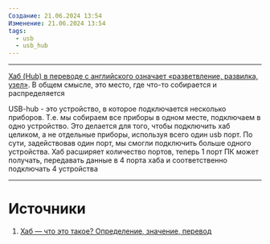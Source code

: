 ```yaml
---
Создание: 21.06.2024 13:54
Изменение: 21.06.2024 13:54
tags:
  - usb
  - usb_hub
---
```

***

[Хаб (Hub) в переводе с английского означает «разветвление, развилка, узел»](https://chto-eto-takoe.ru/hub). В общем смысле, это место, где что-то собирается и распределяется

USB-hub - это устройство, в которое подключается несколько приборов. Т.е. мы собираем все приборы в одном месте, подключаем в одно устройство. Это делается для того, чтобы подключить хаб целиком, а не отдельные приборы, используя всего один usb порт. По сути, задействовав один порт, мы смогли подключить больше одного устройства. Хаб расширяет количество портов, теперь 1 порт ПК может получать, передавать данные в 4 порта хаба и соответственно подключать 4 устройства

***

# Источники
1. [Хаб — что это такое? Определение, значение, перевод](https://chto-eto-takoe.ru/hub)




